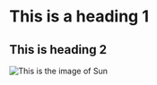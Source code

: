 # This is a heading 1
## This is heading 2

![This is the image of Sun](https://wallpapercave.com/wp/wp4077234.jpg)
